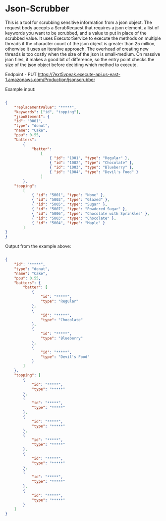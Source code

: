 # Json-Scrubber
This is a tool for scrubbing sensitive information from a json object. The request body accepts a ScrubRequest that requires a json element, a list of keywords you want to be scrubbed, and a value to put in place of the scrubbed value. It uses ExecutorService to execute the methods on multiple threads if the character count of the json object is greater than 25 million, otherwise it uses an iterative approach. The overhead of creating new threads is too costly when the size of the json is small-medium.
On massive json files, it makes a good bit of difference, so the entry point checks the size of the json object before deciding which method to execute.

Endpoint - PUT https://7ext5vpeak.execute-api.us-east-1.amazonaws.com/Production/jsonscrubber

Example input:
```json

{
    "replacementValue": "*****",
    "keywords": ["id", "topping"],
    "jsonElement": {
	"id": "0001",
	"type": "donut",
	"name": "Cake",
	"ppu": 0.55,
	"batters":
		{
			"batter":
				[
					{ "id": "1001", "type": "Regular" },
					{ "id": "1002", "type": "Chocolate" },
					{ "id": "1003", "type": "Blueberry" },
					{ "id": "1004", "type": "Devil's Food" }
				]
		},
	"topping":
		[
			{ "id": "5001", "type": "None" },
			{ "id": "5002", "type": "Glazed" },
			{ "id": "5005", "type": "Sugar" },
			{ "id": "5007", "type": "Powdered Sugar" },
			{ "id": "5006", "type": "Chocolate with Sprinkles" },
			{ "id": "5003", "type": "Chocolate" },
			{ "id": "5004", "type": "Maple" }
		]
}
}

```


Output from the example above:
```json

{
    "id": "*****",
    "type": "donut",
    "name": "Cake",
    "ppu": 0.55,
    "batters": {
        "batter": [
            {
                "id": "*****",
                "type": "Regular"
            },
            {
                "id": "*****",
                "type": "Chocolate"
            },
            {
                "id": "*****",
                "type": "Blueberry"
            },
            {
                "id": "*****",
                "type": "Devil's Food"
            }
        ]
    },
    "topping": [
        {
            "id": "*****",
            "type": "*****"
        },
        {
            "id": "*****",
            "type": "*****"
        },
        {
            "id": "*****",
            "type": "*****"
        },
        {
            "id": "*****",
            "type": "*****"
        },
        {
            "id": "*****",
            "type": "*****"
        },
        {
            "id": "*****",
            "type": "*****"
        },
        {
            "id": "*****",
            "type": "*****"
        }
    ]
}

```
